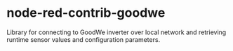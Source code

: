 # node-red-contrib-goodwe
Library for connecting to GoodWe inverter over local network and retrieving runtime sensor values and configuration parameters.
